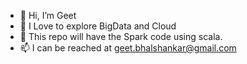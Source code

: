 - 👋 Hi, I’m Geet
- 👀 I Love to explore BigData and Cloud
- 🌱 This repo will have the Spark code using scala. 
- 📫 I can be reached at geet.bhalshankar@gmail.com

<!---
GeetB/GeetB is a ✨ special ✨ repository because its `README.md` (this file) appears on your GitHub profile.
You can click the Preview link to take a look at your changes.
--->
